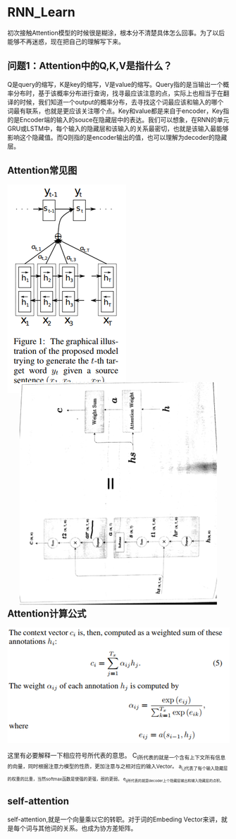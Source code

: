 # RNN_Learn
初次接触Attention模型的时候很是糊涂，根本分不清楚具体怎么回事。为了以后能够不再迷惑，现在把自己的理解写下来。
## 问题1：Attention中的Q,K,V是指什么？
Q是query的缩写，K是key的缩写，V是value的缩写。Query指的是当输出一个概率分布时，基于该概率分布进行查询，找寻最应该注意的点，实际上也相当于在翻译的时候，我们知道一个output的概率分布，去寻找这个词最应该和输入的哪个词最有联系，也就是更应该关注哪个点。Key和value都是来自于encoder，Key指的是Encoder端的输入的souce在隐藏层中的表达。我们可以想象，在RNN的单元GRU或LSTM中，每个输入的隐藏层和该输入的关系最密切，也就是该输入最能够影响这个隐藏值。而Q则指的是encoder输出的值，也可以理解为decoder的隐藏层。
## Attention常见图
![Image text](https://github.com/Wfast/RNN_Learn/blob/main/Attention_images/attention.PNG)
<img src="https://github.com/Wfast/RNN_Learn/blob/main/Attention_images/Easy_Attention.jpeg" style="transform:rotate(270deg);">
## Attention计算公式
![Image text](https://github.com/Wfast/RNN_Learn/blob/main/Attention_images/Compute.PNG)

这里有必要解释一下相应符号所代表的意思。
C<sub>i所代表的就是一个含有上下文所有信息的向量，同时根据注意力模型的性质，更加注意与之相对应的输入Vector。
a<sub>i,j代表了每个输入隐藏层的权重的比重，当然softmax函数是使强的更强，弱的更弱。
e<sub>ij所代表的就是decoder上个隐藏层输出和输入隐藏层的点积。
## self-attention
   self-attention,就是一个向量乘以它的转职。对于词的Embeding Vector来讲，就是每个词与其他词的关系。也成为协方差矩阵。
   
